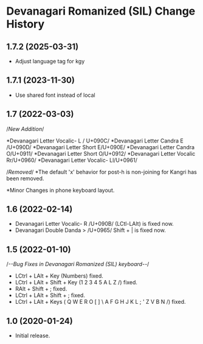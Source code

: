 Devanagari Romanized (SIL) Change History
====================

1.7.2 (2025-03-31)
----------------
* Adjust language tag for kgy

1.7.1 (2023-11-30)
----------------
* Use shared font instead of local

1.7 (2022-03-03)
-------------------------
/*New Addition*/

*Devanagari Letter Vocalic- L / U+090C/
*Devanagari Letter Candra E /U+090D/
*Devanagari Letter Short E/U+090E/
*Devanagari Letter Candra O/U+0911/
*Devanagari Letter Short O/U+0912/
*Devanagari Letter Vocalic Rr/U+0960/
*Devanagari Letter Vocalic- Ll/U+0961/

/*Removed*/
*The default 'x' behavior for post-h is non-joining for Kangri has been removed.

*Minor Changes in phone keyboard layout.

1.6 (2022-02-14)
-------------------------
* Devanagari Letter Vocalic- R /U+090B/ (LCtl-LAlt) is fixed now.
* Devanagari Double Danda > /U+0965/ Shift + | is fixed now.

1.5 (2022-01-10)
-------------------------
/*--Bug Fixes in Devanagari Romanized (SIL) keyboard--*/

* LCtrl + LAlt + Key (Numbers) fixed.
* LCtrl + LAlt + Shift + Key (1 2 3 4 5 A L Z /) fixed.
* RAlt + Shift + ; fixed.
* LCtrl + LAlt + Shift + ; fixed.
* LCtrl + LAlt + Keys ( Q W E R O [ ] \ A F G H J K L ; ' Z V B N /) fixed.

1.0 (2020-01-24)
-------------------------
* Initial release.

